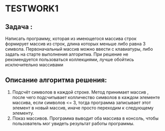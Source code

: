# TESTWORK1

## Задача :
Написать программу, которая из имеющегося массива строк формирует массив из строк, длина которых меньше либо равна 3 символа. Первоначальный массив можно ввести с клавиатуры, либо задать на старте выполнения алгоритма. При решение не рекомендуется пользоваться коллекциями, лучше обойтись исключительно массивами

## Описание алгоритма решения:

1. Подсчёт символов в каждой строке.
Метод принимает массив , после чего подсчитывает колличество символов
в каждом элементе массива, если символов <= 3, тогда программа записывает этот элемент
в новый массив, иначе просто переходим к следующему элементу.
2. Показ массивов.
Программа выводит оба массива в консоль,
чтобы пользователь мог увидеть результат работы программы.

